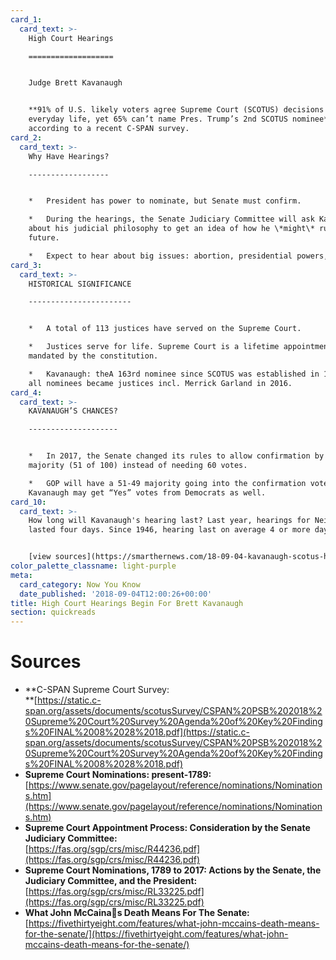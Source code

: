 ```yaml
---
card_1:
  card_text: >-
    High Court Hearings

    ===================


    Judge Brett Kavanaugh


    **91% of U.S. likely voters agree Supreme Court (SCOTUS) decisions impact
    everyday life, yet 65% can’t name Pres. Trump’s 2nd SCOTUS nominee**,
    according to a recent C-SPAN survey.
card_2:
  card_text: >-
    Why Have Hearings?

    ------------------


    *   President has power to nominate, but Senate must confirm.

    *   During the hearings, the Senate Judiciary Committee will ask Kavanaugh
    about his judicial philosophy to get an idea of how he \*might\* rule in the
    future.

    *   Expect to hear about big issues: abortion, presidential powers, etc.
card_3:
  card_text: >-
    HISTORICAL SIGNIFICANCE

    -----------------------


    *   A total of 113 justices have served on the Supreme Court.

    *   Justices serve for life. Supreme Court is a lifetime appointment,
    mandated by the constitution.

    *   Kavanaugh: theA 163rd nominee since SCOTUS was established in 1789; not
    all nominees became justices incl. Merrick Garland in 2016.
card_4:
  card_text: >-
    KAVANAUGH’S CHANCES?

    --------------------


    *   In 2017, the Senate changed its rules to allow confirmation by a simple
    majority (51 of 100) instead of needing 60 votes.

    *   GOP will have a 51-49 majority going into the confirmation vote;
    Kavanaugh may get “Yes” votes from Democrats as well.
card_10:
  card_text: >-
    How long will Kavanaugh's hearing last? Last year, hearings for Neil Gorsuch
    lasted four days. Since 1946, hearing last on average 4 or more days.


    [view sources](https://smarthernews.com/18-09-04-kavanaugh-scotus-hearings/)
color_palette_classname: light-purple
meta:
  card_category: Now You Know
  date_published: '2018-09-04T12:00:26+00:00'
title: High Court Hearings Begin For Brett Kavanaugh
section: quickreads
---
```

Sources
=======

*   **C-SPAN Supreme Court Survey:  
    **[https://static.c-span.org/assets/documents/scotusSurvey/CSPAN%20PSB%202018%20Supreme%20Court%20Survey%20Agenda%20of%20Key%20Findings%20FINAL%2008%2028%2018.pdf](https://static.c-span.org/assets/documents/scotusSurvey/CSPAN%20PSB%202018%20Supreme%20Court%20Survey%20Agenda%20of%20Key%20Findings%20FINAL%2008%2028%2018.pdf)
*   **Supreme Court Nominations: present-1789:** [https://www.senate.gov/pagelayout/reference/nominations/Nominations.htm](https://www.senate.gov/pagelayout/reference/nominations/Nominations.htm)
*   **Supreme Court Appointment Process: Consideration by the Senate Judiciary Committee:**  
    [https://fas.org/sgp/crs/misc/R44236.pdf](https://fas.org/sgp/crs/misc/R44236.pdf)
*   **Supreme Court Nominations, 1789 to 2017: Actions by the Senate, the Judiciary Committee, and the President:**  
    [https://fas.org/sgp/crs/misc/RL33225.pdf](https://fas.org/sgp/crs/misc/RL33225.pdf)
*   **What John McCainas Death Means For The Senate:**  
    [https://fivethirtyeight.com/features/what-john-mccains-death-means-for-the-senate/](https://fivethirtyeight.com/features/what-john-mccains-death-means-for-the-senate/)